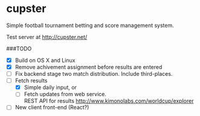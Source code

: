 cupster
=======

Simple football tournament betting and score management system. 

Test server at http://cupster.net/

###TODO
- [x] Build on OS X and Linux
- [x] Remove achivement assignment before results are entered
- [ ] Fix backend stage two match distribution. Include third-places.
- [ ] Fetch results 
    - [x] Simple daily input, or
    - [ ] Fetch updates from web service.  
    REST API for results http://www.kimonolabs.com/worldcup/explorer
- [ ] New client front-end (React?)
